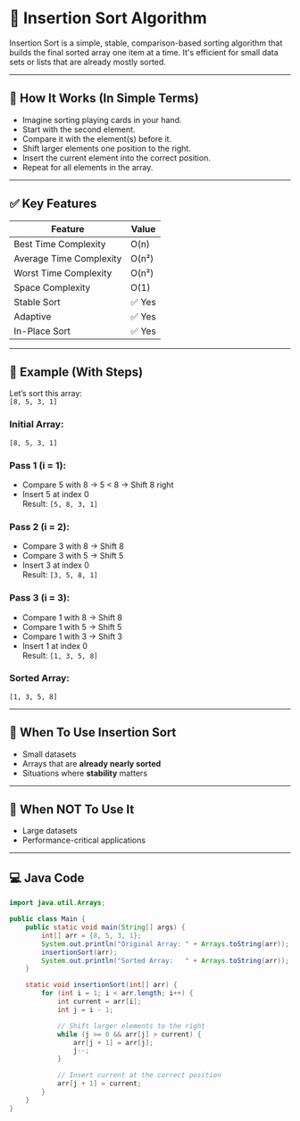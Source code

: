# 🔂 Insertion Sort Algorithm

Insertion Sort is a simple, stable, comparison-based sorting algorithm that builds the final sorted array one item at a time. It's efficient for small data sets or lists that are already mostly sorted.

---

## 📌 How It Works (In Simple Terms)

- Imagine sorting playing cards in your hand.
- Start with the second element.
- Compare it with the element(s) before it.
- Shift larger elements one position to the right.
- Insert the current element into the correct position.
- Repeat for all elements in the array.

---

## ✅ Key Features

| Feature                  | Value            |
|--------------------------|------------------|
| Best Time Complexity     | O(n)             |
| Average Time Complexity  | O(n²)            |
| Worst Time Complexity    | O(n²)            |
| Space Complexity         | O(1)             |
| Stable Sort              | ✅ Yes           |
| Adaptive                 | ✅ Yes           |
| In-Place Sort            | ✅ Yes           |

---

## 🧪 Example (With Steps)

Let’s sort this array:  
`[8, 5, 3, 1]`

### Initial Array:
`[8, 5, 3, 1]`

### Pass 1 (i = 1):
- Compare 5 with 8 → 5 < 8 → Shift 8 right
- Insert 5 at index 0  
  Result: `[5, 8, 3, 1]`

### Pass 2 (i = 2):
- Compare 3 with 8 → Shift 8
- Compare 3 with 5 → Shift 5
- Insert 3 at index 0  
  Result: `[3, 5, 8, 1]`

### Pass 3 (i = 3):
- Compare 1 with 8 → Shift 8
- Compare 1 with 5 → Shift 5
- Compare 1 with 3 → Shift 3
- Insert 1 at index 0  
  Result: `[1, 3, 5, 8]`

### Sorted Array:
`[1, 3, 5, 8]`

---

## 🧠 When To Use Insertion Sort

- Small datasets
- Arrays that are **already nearly sorted**
- Situations where **stability** matters

---

## 🚫 When NOT To Use It

- Large datasets
- Performance-critical applications

---

## 💻 Java Code

```java
import java.util.Arrays;

public class Main {
    public static void main(String[] args) {
        int[] arr = {8, 5, 3, 1};
        System.out.println("Original Array: " + Arrays.toString(arr));
        insertionSort(arr);
        System.out.println("Sorted Array:   " + Arrays.toString(arr));
    }

    static void insertionSort(int[] arr) {
        for (int i = 1; i < arr.length; i++) {
            int current = arr[i];
            int j = i - 1;

            // Shift larger elements to the right
            while (j >= 0 && arr[j] > current) {
                arr[j + 1] = arr[j];
                j--;
            }

            // Insert current at the correct position
            arr[j + 1] = current;
        }
    }
}
